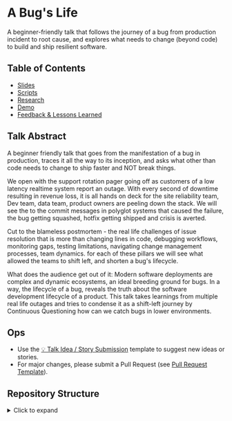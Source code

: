 # A Bug's Life

A beginner-friendly talk that follows the journey of a bug from production incident to root cause, and explores what needs to change (beyond code) to build and ship resilient software.

## Table of Contents

- [Slides](slides/README.md)
- [Scripts](scripts/README.md)
- [Research](research/README.md)
- [Demo](demos/demo-bug/README.md)
- [Feedback & Lessons Learned](feedback/attendee-feedback.md)

## Talk Abstract
A beginner friendly talk that goes from the manifestation of a bug in production, traces it all the way to its inception, and asks what other than code needs to change to ship faster and NOT break things.

We open with the support rotation pager going off as customers of a low latency realtime system report an outage. With every second of downtime resulting in revenue loss, it is all hands on deck for the site reliability team, Dev team, data team, product owners are peeling down the stack. We will see the to the commit messages in polyglot systems that caused the failure, the bug getting squashed, hotfix getting shipped and crisis is averted.

Cut to the blameless postmortem - the real life challenges of issue resolution that is more than changing lines in code, debugging workflows, monitoring gaps, testing limitations, navigating change management processes, team dynamics. for each of these pillars we will see what allowed the teams to shift left, and shorten a bug's lifecycle.

What does the audience get out of it:
Modern software deployments are complex and dynamic ecosystems, an ideal breeding ground for bugs. In a way, the lifecycle of a bug, reveals the truth about the software development lifecycle of a product.
This talk takes learnings from multiple real life outages and tries to condense it as a shift-left journey by Continuous Questioning how can we catch bugs in lower environments.


## Ops

- Use the [💡 Talk Idea / Story Submission](.github/ISSUE_TEMPLATE/idea.yaml) template to suggest new ideas or stories.
- For major changes, please submit a Pull Request (see [Pull Request Template](.github/PULL_REQUEST_TEMPLATE.md)).

## Repository Structure

<details>
  <summary>Click to expand</summary>

```
abugslife/
├── README.md
├── [slides](slides/README.md)/
├── [scripts](scripts/README.md)/
├── [research](resarch/README.md)/
├── [demos](demos/README.md)/
├── [assets](assets/README.md)/
```
</details>
